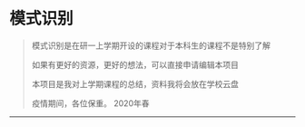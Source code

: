 # 模式识别

> 模式识别是在研一上学期开设的课程对于本科生的课程不是特别了解
>
> 如果有更好的资源，更好的想法，可以直接申请编辑本项目
>
> 本项目是我对上学期课程的总结，资料我将会放在学校云盘
>
> 疫情期间，各位保重。   2020年春

---

